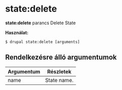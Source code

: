 # state:delete
**state:delete** parancs Delete State

**Használat:**
```
$ drupal state:delete [arguments] 
```

## Rendelkezésre álló argumentumok
Argumentum | Részletek
---------|-------------
name | State name.
